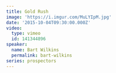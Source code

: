 ```yaml
---
title: Gold Rush
image: 'https://i.imgur.com/MuLYIpM.jpg'
date: '2015-10-04T09:30:00.000Z'
video:
  type: vimeo
  id: 141344896
speaker:
  name: Bart Wilkins
  permalink: bart-wilkins
series: prospectors
---
```


